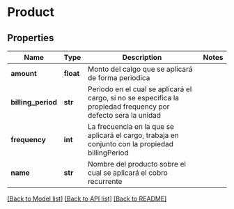 # Product

## Properties
Name | Type | Description | Notes
------------ | ------------- | ------------- | -------------
**amount** | **float** | Monto del calgo que se aplicará de forma periodica | 
**billing_period** | **str** | Periodo en el cual se aplicará el cargo, si no se especifica la propiedad frequency por defecto sera la unidad | 
**frequency** | **int** | La frecuencia en la que se aplicará el cargo, trabaja en conjunto con la propiedad billingPeriod | 
**name** | **str** | Nombre del producto sobre el cual se aplicará el cobro recurrente | 

[[Back to Model list]](../README.md#documentation-for-models) [[Back to API list]](../README.md#documentation-for-api-endpoints) [[Back to README]](../README.md)

